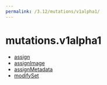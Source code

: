 ```yaml
---
permalink: /3.12/mutations/v1alpha1/
---
```


# mutations.v1alpha1



* [assign](assign.md)
* [assignImage](assignImage.md)
* [assignMetadata](assignMetadata.md)
* [modifySet](modifySet.md)